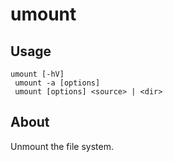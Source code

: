 # umount

## Usage
```
umount [-hV]
 umount -a [options]
 umount [options] <source> | <dir>
```

## About

Unmount the file system.
